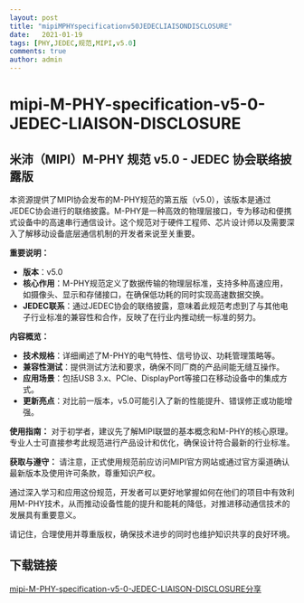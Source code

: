 ```yaml
---
layout: post
title: "mipiMPHYspecificationv50JEDECLIAISONDISCLOSURE"
date:   2021-01-19
tags: [PHY,JEDEC,规范,MIPI,v5.0]
comments: true
author: admin
---
```

# mipi-M-PHY-specification-v5-0-JEDEC-LIAISON-DISCLOSURE

## 米沛（MIPI）M-PHY 规范 v5.0 - JEDEC 协会联络披露版

本资源提供了MIPI协会发布的M-PHY规范的第五版（v5.0），该版本是通过JEDEC协会进行的联络披露。M-PHY是一种高效的物理层接口，专为移动和便携式设备中的高速串行通信设计。这个规范对于硬件工程师、芯片设计师以及需要深入了解移动设备底层通信机制的开发者来说至关重要。

**重要说明：**
- **版本**：v5.0
- **核心作用**：M-PHY规范定义了数据传输的物理层标准，支持多种高速应用，如摄像头、显示和存储接口，在确保低功耗的同时实现高速数据交换。
- **JEDEC联系**：通过JEDEC协会的联络披露，意味着此规范考虑到了与其他电子行业标准的兼容性和合作，反映了在行业内推动统一标准的努力。

**内容概览：**
- **技术规格**：详细阐述了M-PHY的电气特性、信号协议、功耗管理策略等。
- **兼容性测试**：提供测试方法和要求，确保不同厂商的产品间能无缝互操作。
- **应用场景**：包括USB 3.x、PCIe、DisplayPort等接口在移动设备中的集成方式。
- **更新亮点**：对比前一版本，v5.0可能引入了新的性能提升、错误修正或功能增强。

**使用指南：**
对于初学者，建议先了解MIPI联盟的基本概念和M-PHY的核心原理。专业人士可直接参考此规范进行产品设计和优化，确保设计符合最新的行业标准。

**获取与遵守：**
请注意，正式使用规范前应访问MIPI官方网站或通过官方渠道确认最新版本及使用许可条款，尊重知识产权。

通过深入学习和应用这份规范，开发者可以更好地掌握如何在他们的项目中有效利用M-PHY技术，从而推动设备性能的提升和能耗的降低，对推进移动通信技术的发展具有重要意义。

请记住，合理使用并尊重版权，确保技术进步的同时也维护知识共享的良好环境。

## 下载链接

[mipi-M-PHY-specification-v5-0-JEDEC-LIAISON-DISCLOSURE分享](https://pan.quark.cn/s/20d388940046)